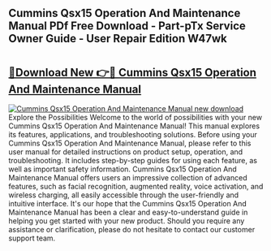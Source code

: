 ## Cummins Qsx15 Operation And Maintenance Manual PDf Free Download - Part-pTx Service Owner Guide - User Repair Edition W47wk

# <h2><a href="http://bc59118.oget.top/?id=Cummins+Qsx15+Operation+And+Maintenance+Manual">🔗Download New 👉🔴 Cummins Qsx15 Operation And Maintenance Manual</a></h2>

[![Cummins Qsx15 Operation And Maintenance Manual new download](https://i.imgur.com/5g1atiW.png)](http://bc59118.oget.top/?id=Cummins+Qsx15+Operation+And+Maintenance+Manual)
Explore the Possibilities Welcome to the world of possibilities with your new Cummins Qsx15 Operation And Maintenance Manual! This manual explores its features, applications, and troubleshooting solutions. Before using your Cummins Qsx15 Operation And Maintenance Manual, please refer to this user manual for detailed instructions on product setup, operation, and troubleshooting. It includes step-by-step guides for using each feature, as well as important safety information. Cummins Qsx15 Operation And Maintenance Manual offers users an impressive collection of advanced features, such as facial recognition, augmented reality, voice activation, and wireless charging, all easily accessible through the user-friendly and intuitive interface. It's our hope that the Cummins Qsx15 Operation And Maintenance Manual has been a clear and easy-to-understand guide in helping you get started with your new product. Should you require any assistance or clarification, please do not hesitate to contact our customer support team.
